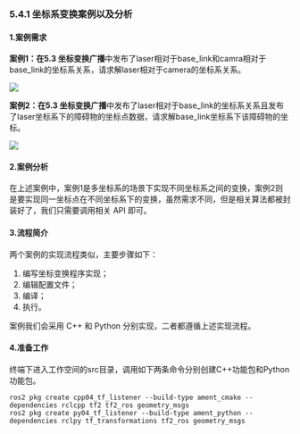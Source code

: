 ### 5.4.1 坐标系变换案例以及分析

#### 1.案例需求

**案例1：**在**5.3 坐标变换广播**中发布了laser相对于base\_link和camra相对于base\_link的坐标系关系，请求解laser相对于camera的坐标系关系。

![](/assets/5.4.1案例演示1.gif)

**案例2：**在**5.3 坐标变换广播**中发布了laser相对于base\_link的坐标系关系且发布了laser坐标系下的障碍物的坐标点数据，请求解base\_link坐标系下该障碍物的坐标。

![](/assets/5.4.1案例演示2.gif)

#### 2.案例分析

在上述案例中，案例1是多坐标系的场景下实现不同坐标系之间的变换，案例2则是要实现同一坐标点在不同坐标系下的变换，虽然需求不同，但是相关算法都被封装好了，我们只需要调用相关 API 即可。

#### 3.流程简介

两个案例的实现流程类似，主要步骤如下：

1. 编写坐标变换程序实现；
2. 编辑配置文件；
3. 编译；
4. 执行。

案例我们会采用 C++ 和 Python 分别实现，二者都遵循上述实现流程。

#### 4.准备工作

终端下进入工作空间的src目录，调用如下两条命令分别创建C++功能包和Python功能包。

```
ros2 pkg create cpp04_tf_listener --build-type ament_cmake --dependencies rclcpp tf2 tf2_ros geometry_msgs
ros2 pkg create py04_tf_listener --build-type ament_python --dependencies rclpy tf_transformations tf2_ros geometry_msgs
```




